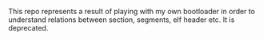 This repo represents a result of playing with my own bootloader in order to understand relations between section, segments, elf header etc. It is deprecated.
